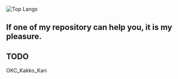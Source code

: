 ![Top Langs](https://github-readme-stats.vercel.app/api/top-langs/?username=murasakiakari&langs_count=9&layout=compact)

## If one of my repository can help you, it is my pleasure.

## TODO
OKC_Kakko_Kari
